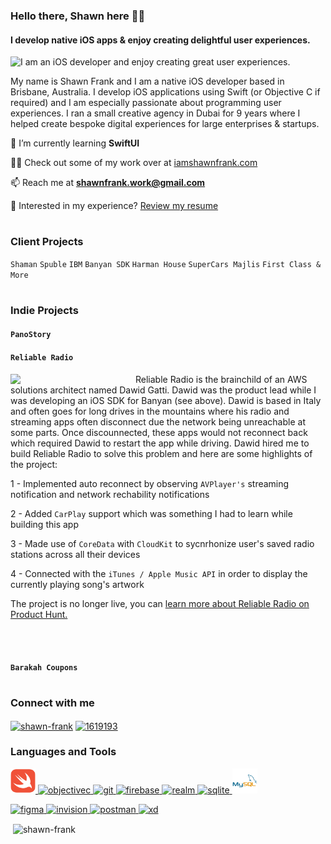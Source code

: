 ### Hello there, Shawn here 👊🏾
#### I develop native iOS apps & enjoy creating delightful user experiences.
![I am an iOS developer and enjoy creating great user experiences.](https://github.com/shawn-frank/shawn-frank/blob/main/shawn.gif)

My name is Shawn Frank and I am a native iOS developer based in Brisbane, Australia. I develop iOS applications using Swift (or Objective C if required) and I am especially passionate about programming user experiences. I ran a small creative agency in Dubai for 9 years where I helped create bespoke digital experiences for large enterprises & startups.

🌱 I’m currently learning **SwiftUI**

👨‍💻 Check out some of my work over at <a href="https://www.iamshawnfrank.com/" target="_blank" rel="noreferrer"> iamshawnfrank.com </a>

📫 Reach me at **shawnfrank.work@gmail.com**

📄 Interested in my experience? [Review my resume](https://github.com/shawn-frank/shawn-frank/blob/main/Shawn_Frank_Resume_iOS_Developer.pdf)

#

### Client Projects
`Shaman`
`Spuble`
`IBM`
`Banyan SDK`
`Harman House`
`SuperCars Majlis`
`First Class & More`

#

### Indie Projects
#### `PanoStory`

#### `Reliable Radio`

<p><img align="left" width="200" src="https://github.com/shawn-frank/shawn-frank/blob/main/Assets/RR.gif">
Reliable Radio is the brainchild of an AWS solutions architect named Dawid Gatti. Dawid was the product lead while I was developing an iOS SDK for Banyan (see above). Dawid is based in Italy and often goes for long drives in the mountains where his radio and streaming apps often disconnect due the network being unreachable at some parts. Once discounnected, these apps would not reconnect back which required Dawid to restart the app while driving. Dawid hired me to build Reliable Radio to solve this problem and here are some highlights of the project: <br/>

1 - Implemented auto reconnect by observing `AVPlayer's` streaming notification and network rechability notifications

2 - Added `CarPlay` support which was something I had to learn while building this app

3 - Made use of `CoreData` with `CloudKit` to sycnrhonize user's saved radio stations across all their devices

4 - Connected with the `iTunes / Apple Music API` in order to display the currently playing song's artwork

The project is no longer live, you can [learn more about Reliable Radio on Product Hunt.](https://www.producthunt.com/products/reliable-radio)</p>
  
<br /><br />

#### `Barakah Coupons`

#
  
### Connect with me
<p align="left">
<a href="https://linkedin.com/in/shawn-frank" target="blank"><img align="center" src="https://raw.githubusercontent.com/rahuldkjain/github-profile-readme-generator/master/src/images/icons/Social/linked-in-alt.svg" alt="shawn-frank" height="30" width="40" /></a>
<a href="https://stackoverflow.com/users/1619193" target="blank"><img align="center" src="https://raw.githubusercontent.com/rahuldkjain/github-profile-readme-generator/master/src/images/icons/Social/stack-overflow.svg" alt="1619193" height="30" width="40" /></a>
</p>

### Languages and Tools
<p align="left"> 
<a href="https://developer.apple.com/swift/" target="_blank" rel="noreferrer"> <img src="https://raw.githubusercontent.com/devicons/devicon/master/icons/swift/swift-original.svg" alt="swift" width="40" height="40"/> </a>
<a href="https://developer.apple.com/library/archive/documentation/Cocoa/Conceptual/ProgrammingWithObjectiveC/Introduction/Introduction.html" target="_blank" rel="noreferrer"> <img src="https://www.vectorlogo.zone/logos/apple_objectivec/apple_objectivec-icon.svg" alt="objectivec" width="40" height="40"/> </a>
<a href="https://git-scm.com/" target="_blank" rel="noreferrer"> <img src="https://www.vectorlogo.zone/logos/git-scm/git-scm-icon.svg" alt="git" width="40" height="40"/> </a>
<a href="https://firebase.google.com/" target="_blank" rel="noreferrer"> <img src="https://www.vectorlogo.zone/logos/firebase/firebase-icon.svg" alt="firebase" width="40" height="40"/> </a>
<a href="https://realm.io/" target="_blank" rel="noreferrer"> <img src="https://raw.githubusercontent.com/bestofjs/bestofjs-webui/8665e8c267a0215f3159df28b33c365198101df5/public/logos/realm.svg" alt="realm" width="40" height="40"/> </a> <a href="https://www.sqlite.org/" target="_blank" rel="noreferrer"> <img src="https://www.vectorlogo.zone/logos/sqlite/sqlite-icon.svg" alt="sqlite" width="40" height="40"/> </a>
<a href="https://www.mysql.com/" target="_blank" rel="noreferrer"> <img src="https://raw.githubusercontent.com/devicons/devicon/master/icons/mysql/mysql-original-wordmark.svg" alt="mysql" width="40" height="40"/> </a>

<a href="https://www.figma.com/" target="_blank" rel="noreferrer"> <img src="https://www.vectorlogo.zone/logos/figma/figma-icon.svg" alt="figma" width="40" height="40"/> </a>   <a href="https://www.invisionapp.com/" target="_blank" rel="noreferrer"> <img src="https://www.vectorlogo.zone/logos/invisionapp/invisionapp-icon.svg" alt="invision" width="40" height="40"/> </a>   <a href="https://postman.com" target="_blank" rel="noreferrer"> <img src="https://www.vectorlogo.zone/logos/getpostman/getpostman-icon.svg" alt="postman" width="40" height="40"/> </a>   <a href="https://www.adobe.com/products/xd.html" target="_blank" rel="noreferrer"> <img src="https://cdn.worldvectorlogo.com/logos/adobe-xd.svg" alt="xd" width="40" height="40"/> </a> </p>

<p>&nbsp;<img align="center" src="https://github-readme-stats.vercel.app/api?username=shawn-frank&show_icons=true&locale=en" alt="shawn-frank" /></p>

